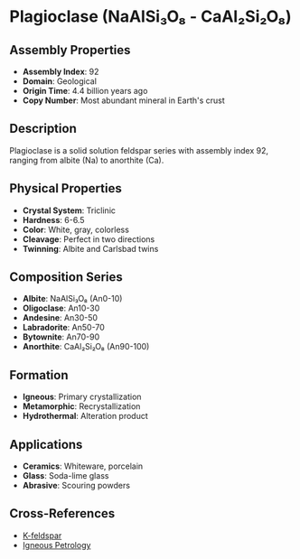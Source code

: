# Plagioclase (NaAlSi₃O₈ - CaAl₂Si₂O₈)

## Assembly Properties
- **Assembly Index**: 92
- **Domain**: Geological
- **Origin Time**: 4.4 billion years ago
- **Copy Number**: Most abundant mineral in Earth's crust

## Description
Plagioclase is a solid solution feldspar series with assembly index 92, ranging from albite (Na) to anorthite (Ca).

## Physical Properties
- **Crystal System**: Triclinic
- **Hardness**: 6-6.5
- **Color**: White, gray, colorless
- **Cleavage**: Perfect in two directions
- **Twinning**: Albite and Carlsbad twins

## Composition Series
- **Albite**: NaAlSi₃O₈ (An0-10)
- **Oligoclase**: An10-30
- **Andesine**: An30-50
- **Labradorite**: An50-70
- **Bytownite**: An70-90
- **Anorthite**: CaAl₂Si₂O₈ (An90-100)

## Formation
- **Igneous**: Primary crystallization
- **Metamorphic**: Recrystallization
- **Hydrothermal**: Alteration product

## Applications
- **Ceramics**: Whiteware, porcelain
- **Glass**: Soda-lime glass
- **Abrasive**: Scouring powders

## Cross-References
- [K-feldspar](/domains/geological/minerals/k_feldspar.md)
- [Igneous Petrology](/domains/geological/processes/igneous_petrology.md)